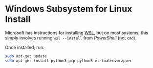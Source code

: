 Windows Subsystem for Linux Install
===================================

Microsoft has instructions for installing [WSL](https://learn.microsoft.com/en-us/windows/wsl/install), but on most systems, this simply involves running `wsl --install` from *PowerShell* (not `cmd`).

Once installed, run:

```bash
sudo apt-get update
sudo apt-get install python3-pip python3-virtualenvwrapper
```